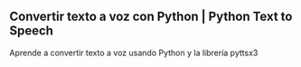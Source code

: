 ## Convertir texto a voz con Python | Python Text to Speech

Aprende a convertir texto a voz usando Python y la librería pyttsx3

